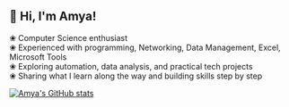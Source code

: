 ## 👋 Hi, I'm Amya!

❀ Computer Science enthusiast <br/>
❀ Experienced with programming, Networking, Data Management, Excel, Microsoft Tools <br/>
❀ Exploring automation, data analysis, and practical tech projects <br/>
❀ Sharing what I learn along the way and building skills step by step <br/>


[![Amya's GitHub stats](https://github-readme-stats.vercel.app/api?username=AmyaCGupta)](https://github.com/AmyaCGupta/github-readme-stats)
